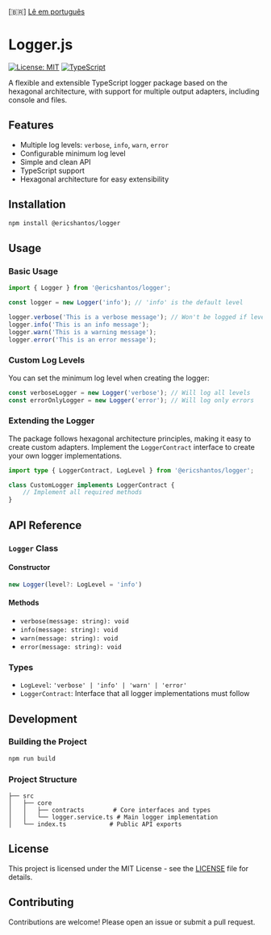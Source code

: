 [🇧🇷] [Lê em português](./README.pt.md)

# Logger.js

[![License: MIT](https://img.shields.io/badge/License-MIT-yellow.svg)](https://opensource.org/licenses/MIT)
[![TypeScript](https://img.shields.io/badge/TypeScript-3178C6?style=flat&logo=typescript&logoColor=white)](https://www.typescriptlang.org/)

A flexible and extensible TypeScript logger package based on the hexagonal architecture, with support for multiple output adapters, including console and files.

## Features

- Multiple log levels: `verbose`, `info`, `warn`, `error`
- Configurable minimum log level
- Simple and clean API
- TypeScript support
- Hexagonal architecture for easy extensibility

## Installation

```bash
npm install @ericshantos/logger
```

## Usage

### Basic Usage

```typescript
import { Logger } from '@ericshantos/logger';

const logger = new Logger('info'); // 'info' is the default level

logger.verbose('This is a verbose message'); // Won't be logged if level is 'info'
logger.info('This is an info message');
logger.warn('This is a warning message');
logger.error('This is an error message');
```

### Custom Log Levels

You can set the minimum log level when creating the logger:

```typescript
const verboseLogger = new Logger('verbose'); // Will log all levels
const errorOnlyLogger = new Logger('error'); // Will log only errors
```

### Extending the Logger

The package follows hexagonal architecture principles, making it easy to create custom adapters. Implement the `LoggerContract` interface to create your own logger implementations.

```typescript
import type { LoggerContract, LogLevel } from '@ericshantos/logger';

class CustomLogger implements LoggerContract {
    // Implement all required methods
}
```

## API Reference

### `Logger` Class

#### Constructor
```typescript
new Logger(level?: LogLevel = 'info')
```

#### Methods
- `verbose(message: string): void`
- `info(message: string): void`
- `warn(message: string): void`
- `error(message: string): void`

### Types
- `LogLevel`: `'verbose' | 'info' | 'warn' | 'error'`
- `LoggerContract`: Interface that all logger implementations must follow

## Development

### Building the Project

```bash
npm run build
```

### Project Structure

```
├── src
│   ├── core
│   │   ├── contracts        # Core interfaces and types
│   │   └── logger.service.ts # Main logger implementation
│   └── index.ts            # Public API exports
```

## License

This project is licensed under the MIT License - see the [LICENSE](LICENSE) file for details.

## Contributing

Contributions are welcome! Please open an issue or submit a pull request.